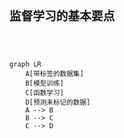## 监督学习的基本要点

<br />
<br />

```mermaid{theme: 'neutral', scale: 1.25}
graph LR
    A[带标签的数据集]
    B[模型训练]
    C[函数学习]
    D[预测未标记的数据]
    A --> B
    B --> C
    C --> D
```


<!-- 

有关监督学习的要点，简要来说就是用一个带标签的数据集用于模型的训练。在训练过程中，模型学习到一个函数，这个函数用于对输入数据进行预测。一旦函数被学习完成，模型就可以被用于预测未标记的数据。 

-->



